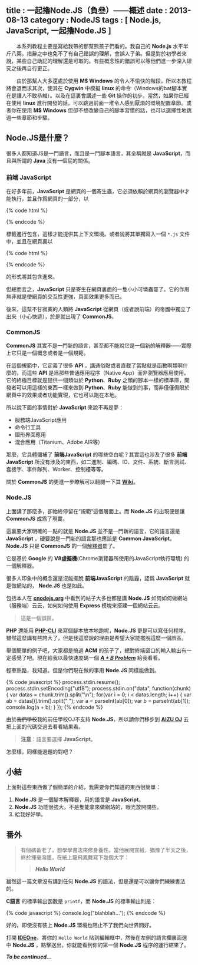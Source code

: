 title       : 一起擼Node.JS（負叄）——概述
date        : 2013-08-13
category    : NodeJS
tags        : [ Node.js, JavaScript, 一起擼Node.JS ]
---

　　本系列教程主要是寫給我帶的那幫熊孩子們看的。我自己的 **Node.js** 水平半斤八兩，措辭之中也免不了有自己錯誤的理解，會誤人子弟。但是對於初學者來說，某些自己助記的理解還是可取的。有些概念性的錯誤可以等他們進一步深入研究之後再自行更正。

　　由於那幫人大多還處於使用 **M$ Windows** 的令人不愉快的階段，所以本教程將會退而求其次，使其在 **Cygwin** 中模擬 **linux** 的命令（Windows的bat腳本實在是讓人不敢恭維）。以及在這裏會講述一些 **Git** 操作的初步。當然，如果你已經在使用 **linux** 進行開發的話，可以跳過前面一堆令人感到厭煩的環境配置章節。或者你在使用 **M$ Windows** 但卻不想改變自己的腳本習慣的話，也可以選擇性地跳過一些章節和步驟。


<!-- 我是小小分割符 -->
## Node.JS是什麼？

很多人都知道JS是一門語言，而且是一門腳本語言，其全稱就是 **JavaScript**，而且與所謂的 **Java** 沒有一個屁的關係。

### 前端 JavaScript

在好多年前，**JavaScript** 是網頁的一個寄生蟲，它必須依賴於網頁的瀏覽器中才能執行，並且作爲網頁的一部分，以

{% code html %}
<script type="text/javascript">
//blahblah...
</script>
{% endcode %}

標籤進行包含，這樣才能提供其上下文環境。或者說將其單獨寫入一個 `*.js` 文件中，並且在網頁裏以

{% code html %}
<script src="foo/bar.js" type="text/javascript"></script>
{% endcode %}

的形式將其包含進來。

但總而言之，**JavaScript** 只是寄生在網頁裏面的一隻小小可憐蟲罷了。它的作用無非就是使網頁的交互性更強，頁面效果更多而已。

後來，這幫不甘寂寞的人類將 **JavaScript** 從網頁（或者說前端）的帝國中獨立了出來（小心快遞），於是就出現了 **CommonJS**。

### CommonJS

**CommonJS** 其實不是一門新的語言，甚至都不能說它是一個新的解釋器——實際上它只是一個概念或者是一個規範。

在這個規範中，它定義了很多 **API** ，講通俗點或者直截了當點就是函數啊類啊什麼的，而這些 **API** 是爲那些普通應用程序（Native App）而非瀏覽器應用使用。它的終極目標就是提供一個類似於 **Python**、**Ruby** 之類的腳本一樣的標準庫，開發者可以用這樣的東西一樣來做到 **Python**、**Ruby** 能做到的事，而非僅僅侷限於網頁中的效果或者功能實現，它也可以跑在本地。

所以說下面的事情對於 **JavaScript** 來說不再是夢：

  + 服務端JavaScript應用
  + 命令行工具
  + 圖形界面應用
  + 混合應用（Titanium、Adobe AIR等）

那麼，它具體彌補了 **前端JavaScript** 的哪些空白呢？其實這也涉及了很多 **前端JavaScript** 所沒有涉及的東西，如二進制、編碼、IO、文件、系統、斷言測試、套接字、事件隊列、Worker、控制檯等等。

關於 **CommonJS** 的更進一步瞭解可以翻閱一下其 **[Wiki](http://wiki.commonjs.org/wiki/CommonJS)**。

### Node.JS

上面講了那麼多，卻始終停留在“規範”這個層面上。而 **Node.JS** 的出現便是讓 **CommonJS** 成爲了現實。

這裏要大家明確的一點的就是 **Node.JS** 並不是一門新的語言，它的語言還是 **JavaScript** ，硬要說是一門新的語言那也應該是 **Common JavaScript**。**Node.JS** 只是 **CommonJS** 的一個[解釋器](http://zh.wikipedia.org/wiki/%E8%A7%A3%E9%87%8A%E5%99%A8)罷了。

它是基於 **Google** 的 **V8虛擬機**(Chrome瀏覽器所使用的JavaScript執行環境) 的一個解釋器。

很多人印象中的概念還是沒能擺脫 **前端JavaScript** 的陰霾，認爲 **JavaScript** 就是做網站的， **Node.JS** 也是如此。

包括本人在 **[cnodejs.org](http://cnodejs.org/)** 中看到的帖子大多也都是講 **Node.JS** 如何如何做網站（服務端）云云，如何如何使用 **Express** 模塊來搭建一個網站云云。

> 這是一個誤區。

**PHP** 還能用 **[PHP-CLI](http://www.php-cli.com/)** 來寫個腳本放本地跑呢，**Node.JS** 更是可以寫任何程序。雖然這麼講有些誇大了，但是我這麼說的理由是希望大家能擺脫這麼一個誤區。

舉個簡單的例子吧，大家都是搞過 **ACM** 的孩子了，總對終端窗口的輸入輸出有一定感覺了吧。現在給我以最快速度碼一個 ***[A + B Problem](http://acm.nbut.edu.cn/problem/view.xhtml?id=1000)*** 給我看看。

輕車熟路，我知道。但是你們現在做的事用 **Node.JS** 同樣能做到。

{% code javascript %}
process.stdin.resume();
process.stdin.setEncoding("utf8");
process.stdin.on("data", function(chunk) {
    var datas = chunk.trim().split("\n");
    for(var i = 0; i < datas.length; i++) {
        var ab = datas[i].trim().split(" ");
        var a = parseInt(ab[0]);
        var b = parseInt(ab[1]);
        console.log(a + b);
    }
});
{% endcode %}

由於~~我們學校~~我的前任學校OJ不支持 **Node.JS**，所以請你們移步到 **[AIZU OJ](http://judge.u-aizu.ac.jp/onlinejudge/description.jsp?id=1000)** 去把上面的代碼交過去看看結果看。

> **注意**：語言要選擇 **JavaScript**。

怎麼樣，同樣能過題的對吧？

## 小結

上面對這些東西做了個簡單的介紹，我需要你們知道的東西很簡單：

  1. **Node.JS** 是一個腳本解釋器，用的語言是 **JavaScript**。
  2. **Node.JS** 功能很強大，不是隻能拿來做網站的，眼光放開闊些。
  3. 給我好好學。

## 番外

> 有個碼畜老了，想學學書法來修身養性。當他展開宣紙，猶豫了半天之後，終於揮毫潑墨，在紙上龍飛鳳舞寫下幾個大字：
>
> > ***Hello World***

雖然這一篇文章沒有講到任何 **Node.JS** 的語法，但是還是可以讓你們練練書法的。

**C語言** 的標準輸出函數是 `printf`，而 **Node.JS** 的標準輸出則是：

{% code javascript %}
console.log("blahblah...");
{% endcode %}

好的，即使沒有裝上 **Node.JS** 環境也阻止不了我們向世界問好。

打開 **[IDEOne](http://ideone.com/)**，將你的 `Hello World` 貼到編輯框中，然後在左側的語言欄裏面選中 **Node.JS** ，點擊送出，你就能看到你的第一個 **Node.JS** 程序的運行結果了。

***To be continued...***
